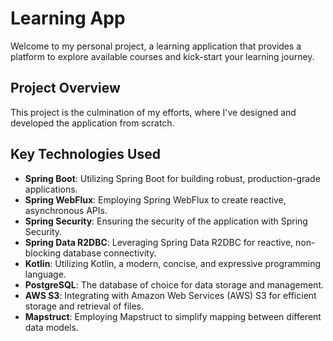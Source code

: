 # Learning App

Welcome to my personal project, a learning application that provides a platform to explore available courses and kick-start your learning journey.

## Project Overview

This project is the culmination of my efforts, where I've designed and developed the application from scratch.

## Key Technologies Used

- **Spring Boot**: Utilizing Spring Boot for building robust, production-grade applications.
- **Spring WebFlux**: Employing Spring WebFlux to create reactive, asynchronous APIs.
- **Spring Security**: Ensuring the security of the application with Spring Security.
- **Spring Data R2DBC**: Leveraging Spring Data R2DBC for reactive, non-blocking database connectivity.
- **Kotlin**: Utilizing Kotlin, a modern, concise, and expressive programming language.
- **PostgreSQL**: The database of choice for data storage and management.
- **AWS S3**: Integrating with Amazon Web Services (AWS) S3 for efficient storage and retrieval of files.
- **Mapstruct**: Employing Mapstruct to simplify mapping between different data models.
